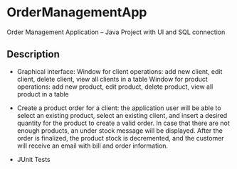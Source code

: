 # OrderManagementApp
Order Management Application – Java Project with UI and SQL connection

## Description
-	Graphical interface:
  Window for client operations: add new client, edit client, delete client, view all
clients in a table 
  Window for product operations: add new product, edit product, delete product,
view all product in a table 

-	Create a product order for a client: the application user will be able to select an existing
product, select an existing client, and insert a desired quantity for the product to create a
valid order. In case that there are not enough products, an under stock message will be
displayed. After the order is finalized, the product stock is decremented, and the customer will receive an email with bill and order information.

- JUnit Tests
